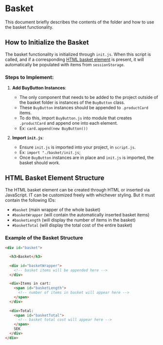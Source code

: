 # Basket

This document briefly describes the contents of the folder and how to use the basket functionality.

## How to Initialize the Basket

The basket functionality is initialized through `init.js`. When this script is called, and if a corresponding [HTML basket element](#html-basket-element-structure) is present, it will automatically be populated with items from `sessionStorage`.

### Steps to Implement:
1. **Add BuyButton Instances**: 
   - The only component that needs to be added to the project outside of the basket folder is instances of the `BuyButton` class.
   - These `BuyButton` instances should be appended to `.productCard` items.
   - To do this, import `BuyButton.js` into module that creates `.productCard` and append one into each element.
   - Ex: `card.append(new BuyButton())` 

2. **Import `init.js`**:
   - Ensure `init.js` is imported into your project, in `script.js`.
   - Ex: `import "./basket/init.js`;
   - Once `BuyButton` instances are in place and `init.js` is imported, the basket should work.

## HTML Basket Element Structure

The HTML basket element can be created through HTML or inserted via JavaScript. IT can be customized freely with whichever styling. But it must contain the following IDs:

- `#basket` (main wrapper of the whole basket)
- `#basketWrapper` (will contain the automatically inserted basket items)
- `#basketLength` (will display the number of items in the basket)
- `#basketTotal` (will display the total cost of the entire basket)

### Example of the Basket Structure

```html
<div id="basket">

  <h3>Basket</h3>
  
  <div id="basketWrapper">
    <!-- basket items will be appended here -->
  </div>

  <div>Items in cart: 
    <span id="basketLength">
      <!-- number of items in basket will appear here -->
    </span>
  </div>
  
  <div>Total: 
    <span id="basketTotal">
      <!-- basket total cost will appear here -->
    </span>
    SEK
  </div>
</div>
